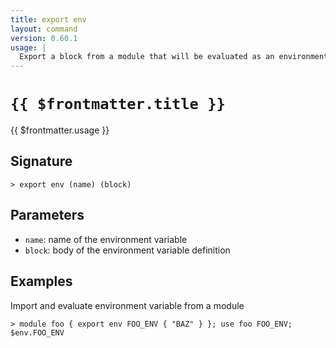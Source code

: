 ```yaml
---
title: export env
layout: command
version: 0.60.1
usage: |
  Export a block from a module that will be evaluated as an environment variable when imported.
---
```


# `{{ $frontmatter.title }}`

<div style='white-space: pre-wrap;'>{{ $frontmatter.usage }}</div>

## Signature

`> export env (name) (block)`

## Parameters

- `name`: name of the environment variable
- `block`: body of the environment variable definition

## Examples

Import and evaluate environment variable from a module

```shell
> module foo { export env FOO_ENV { "BAZ" } }; use foo FOO_ENV; $env.FOO_ENV
```
